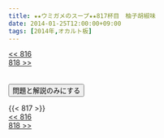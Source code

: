 ```yaml
---
title: ★★ウミガメのスープ★★817杯目　柚子胡椒味
date: 2014-01-25T12:00:00+09:00
tags: [2014年,オカルト板]
---
```

<div class="th_left"><a href="../816"><< 816</a></div>
<div class="th_right"><a href="../818">818 >></a></div>
<br><br>
<script src="../../js/cupsoup.js"></script>
<form>
<input type="button" value="問題と解説のみにする" onClick="toggleCupsoup()">
</form>
{{< 817 >}}
<div class="th_left"><a href="../816"><< 816</a></div>
<div class="th_right"><a href="../818">818 >></a></div>